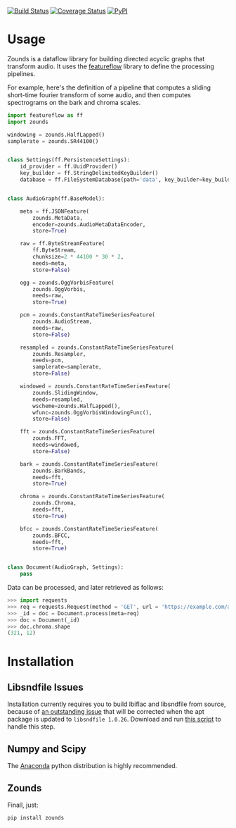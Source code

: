 [![Build Status](https://travis-ci.org/JohnVinyard/zounds.svg?branch=master)](https://travis-ci.org/JohnVinyard/zounds)
[![Coverage Status](https://coveralls.io/repos/github/JohnVinyard/zounds/badge.svg?branch=master)](https://coveralls.io/github/JohnVinyard/zounds?branch=master)
[![PyPI](https://img.shields.io/pypi/v/zounds.svg)](https://pypi.python.org/pypi/zounds)

# Usage
Zounds is a dataflow library for building directed acyclic graphs that transform audio. It uses the 
[featureflow](https://github.com/JohnVinyard/featureflow) library to define the processing pipelines.
  

For example, here's the definition of a pipeline that computes a sliding short-time fourier transform of some audio, 
and then computes spectrograms on the bark and chroma scales.

```python
import featureflow as ff
import zounds

windowing = zounds.HalfLapped()
samplerate = zounds.SR44100()


class Settings(ff.PersistenceSettings):
    id_provider = ff.UuidProvider()
    key_builder = ff.StringDelimitedKeyBuilder()
    database = ff.FileSystemDatabase(path='data', key_builder=key_builder)


class AudioGraph(ff.BaseModel):

    meta = ff.JSONFeature(
        zounds.MetaData,
        encoder=zounds.AudioMetaDataEncoder,
        store=True)

    raw = ff.ByteStreamFeature(
        ff.ByteStream,
        chunksize=2 * 44100 * 30 * 2,
        needs=meta,
        store=False)

    ogg = zounds.OggVorbisFeature(
        zounds.OggVorbis,
        needs=raw,
        store=True)

    pcm = zounds.ConstantRateTimeSeriesFeature(
        zounds.AudioStream,
        needs=raw,
        store=False)

    resampled = zounds.ConstantRateTimeSeriesFeature(
        zounds.Resampler,
        needs=pcm,
        samplerate=samplerate,
        store=False)

    windowed = zounds.ConstantRateTimeSeriesFeature(
        zounds.SlidingWindow,
        needs=resampled,
        wscheme=zounds.HalfLapped(),
        wfunc=zounds.OggVorbisWindowingFunc(),
        store=False)

    fft = zounds.ConstantRateTimeSeriesFeature(
        zounds.FFT,
        needs=windowed,
        store=False)

    bark = zounds.ConstantRateTimeSeriesFeature(
        zounds.BarkBands,
        needs=fft,
        store=True)

    chroma = zounds.ConstantRateTimeSeriesFeature(
        zounds.Chroma,
        needs=fft,
        store=True)

    bfcc = zounds.ConstantRateTimeSeriesFeature(
        zounds.BFCC,
        needs=fft,
        store=True)


class Document(AudioGraph, Settings):
    pass
```

Data can be processed, and later retrieved as follows:

```python
>>> import requests
>>> req = requests.Request(method = 'GET', url = 'https://example.com/audio.wav')
>>> _id = doc = Document.process(meta=req)
>>> doc = Document(_id)
>>> doc.chroma.shape
(321, 12)
```

# Installation
 
## Libsndfile Issues
Installation currently requires you to build lbiflac and libsndfile from source, because of 
[an outstanding issue](https://github.com/bastibe/PySoundFile/issues/130) that will be corrected when the apt package 
is updated to `libsndfile 1.0.26`.  Download and run 
[this script](https://raw.githubusercontent.com/JohnVinyard/zounds/master/setup.sh) to handle this step.

## Numpy and Scipy
The [Anaconda](https://www.continuum.io/downloads) python distribution is highly recommended.

## Zounds
Finall, just:

```bash
pip install zounds
```